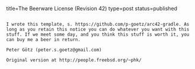 title=The Beerware License (Revision 42)
type=post
status=published
~~~~~~

I wrote this template, s. https://github.com/p-goetz/arc42-gradle. As long as you retain this notice you can do whatever you want with this stuff. If we meet some day, and you think this stuff is worth it, you can buy me a beer in return.

Peter Götz (peter.s.goetz@gmail.com)

Original version at http://people.freebsd.org/~phk/